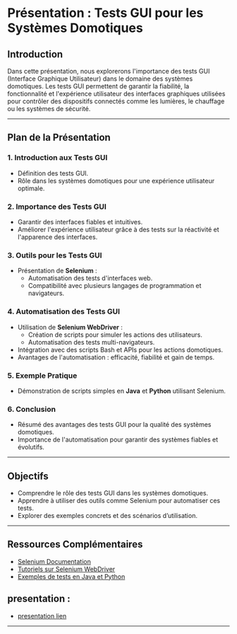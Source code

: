 # Présentation : Tests GUI pour les Systèmes Domotiques

## Introduction
Dans cette présentation, nous explorerons l'importance des tests GUI (Interface Graphique Utilisateur) dans le domaine des systèmes domotiques. Les tests GUI permettent de garantir la fiabilité, la fonctionnalité et l'expérience utilisateur des interfaces graphiques utilisées pour contrôler des dispositifs connectés comme les lumières, le chauffage ou les systèmes de sécurité.

---

## Plan de la Présentation

### 1. Introduction aux Tests GUI
- Définition des tests GUI.
- Rôle dans les systèmes domotiques pour une expérience utilisateur optimale.

### 2. Importance des Tests GUI
- Garantir des interfaces fiables et intuitives.
- Améliorer l'expérience utilisateur grâce à des tests sur la réactivité et l'apparence des interfaces.

### 3. Outils pour les Tests GUI
- Présentation de **Selenium** :
  - Automatisation des tests d'interfaces web.
  - Compatibilité avec plusieurs langages de programmation et navigateurs.


### 4. Automatisation des Tests GUI
- Utilisation de **Selenium WebDriver** :
  - Création de scripts pour simuler les actions des utilisateurs.
  - Automatisation des tests multi-navigateurs.
- Intégration avec des scripts Bash et APIs pour les actions domotiques.
- Avantages de l'automatisation : efficacité, fiabilité et gain de temps.

### 5. Exemple Pratique
- Démonstration de scripts simples en **Java** et **Python** utilisant Selenium.

### 6. Conclusion
- Résumé des avantages des tests GUI pour la qualité des systèmes domotiques.
- Importance de l'automatisation pour garantir des systèmes fiables et évolutifs.

---

## Objectifs
- Comprendre le rôle des tests GUI dans les systèmes domotiques.
- Apprendre à utiliser des outils comme Selenium pour automatiser ces tests.
- Explorer des exemples concrets et des scénarios d’utilisation.

---

## Ressources Complémentaires
- [Selenium Documentation](https://www.guru99.com/fr/first-webdriver-script.html)
- [Tutoriels sur Selenium WebDriver](https://www.selenium.dev/projects/)
- [Exemples de tests en Java et Python](https://github.com/SeleniumHQ/selenium)
## presentation :
- [presentation lien ](https://docs.google.com/presentation/d/1NBMpXwgIEErJZl4o2astUCAn8liq4iII/edit?usp=drive_link&ouid=103887475369400088104&rtpof=true&sd=true)
---

 
